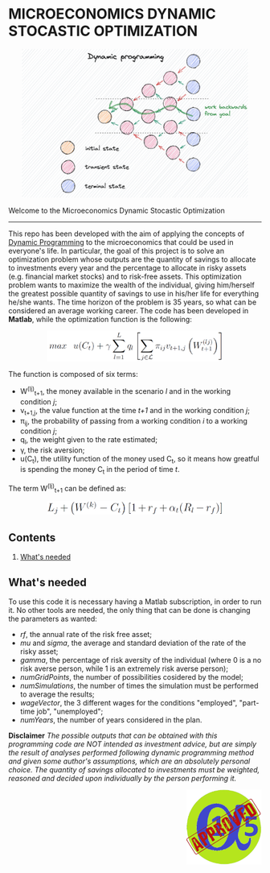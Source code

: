 # MICROECONOMICS DYNAMIC STOCASTIC OPTIMIZATION

<p align="center">
    <img src="media/dynamic_programming.png" width="450">
</p>

Welcome to the Microeconomics Dynamic Stocastic Optimization
_____________
This repo has been developed with the aim of applying the concepts of [Dynamic Programming](https://en.wikipedia.org/wiki/Dynamic_programming) to the microeconomics that could be used in everyone's life. In particular, the goal of this project is to solve an optimization problem whose outputs are the quantity of savings to allocate to investments every year and the percentage to allocate in risky assets (e.g. financial market stocks) and to risk-free assets. This optimization problem wants to maximize the wealth of the individual, giving him/herself the greatest possible quantity of savings to use in his/her life for everything he/she wants. The time horizon of the problem is 35 years, so what can be considered an average working career. The code has been developed in **Matlab**, while the optimization function is the following:
<p align="center">
    <img src="media/optimization_function.PNG" width="350">
</p>
The function is composed of six terms:
<ul>
  <li>W<sup>(lj)</sup><sub>t+1</sub>, the money available in the scenario <i>l</i> and in the working condition <i>j</i>;</li>
  <li>v<sub>t+1,j</sub>, the value function at the time <i>t+1</i> and in the working condition <i>j</i>;</li>
  <li>&pi;<sub>ij</sub>, the probability of passing from a working condition <i>i</i> to a working condition <i>j</i>;</li>
  <li>q<sub>l</sub>, the weight given to the rate estimated;</li>
  <li>&gamma;, the risk aversion;</li>
  <li>u(C<sub>t</sub>), the utility function of the money used C<sub>t</sub>, so it means how greatful is spending the money C<sub>t</sub> in the period of time <i>t</i>.</li>
</ul>

The term W<sup>(lj)</sup><sub>t+1</sub> can be defined as:
<p align="center">
    <img src="media/w_tplus1.PNG" width="350">
</p>

## Contents
1. [What's needed](#whats-needed)


## What's needed
To use this code it is necessary having a Matlab subscription, in order to run it. No other tools are needed, the only thing that can be done is changing the parameters as wanted:
- *rf*, the annual rate of the risk free asset;
- *mu* and *sigma*, the average and standard deviation of the rate of the risky asset;
- *gamma*, the percentage of risk aversity of the individual (where 0 is a no risk averse person, while 1 is an extremely risk averse person);
- *numGridPoints*, the number of possibilities cosidered by the model;
- *numSimulations*, the number of times the simulation must be performed to average the results;
- *wageVector*, the 3 different wages for the conditions "employed", "part-time job", "unemployed";
- *numYears*, the number of years considered in the plan.


**Disclaimer** *The possible outputs that can be obtained with this programming code are NOT intended as investment advice, but are simply the result of analyses performed following dynamic programming method and given some author's assumptions, which are an absolutely personal choice. The quantity of savings allocated to investments must be weighted, reasoned and decided upon individually by the person performing it.*

<p align="right">
    <img src="media/alpa15_with_approval.png" width="150">
</p>